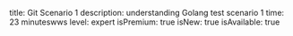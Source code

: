 title: Git Scenario 1
description: understanding Golang test scenario 1
time: 23 minuteswws
level: expert
isPremium: true
isNew: true
isAvailable: true